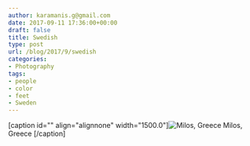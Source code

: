 ```yaml
---
author: karamanis.g@gmail.com
date: 2017-09-11 17:36:00+00:00
draft: false
title: Swedish
type: post
url: /blog/2017/9/swedish
categories:
- Photography
tags:
- people
- color
- feet
- Sweden
---
```


[caption id="" align="alignnone" width="1500.0"]![ Milos, Greece ](/images/2017-09-11-20179swedish/20160830-DSCF3169.jpg)
 Milos, Greece [/caption]
